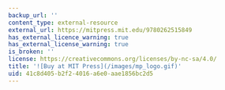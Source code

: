 ```yaml
---
backup_url: ''
content_type: external-resource
external_url: https://mitpress.mit.edu/9780262515849
has_external_licence_warning: true
has_external_license_warning: true
is_broken: ''
license: https://creativecommons.org/licenses/by-nc-sa/4.0/
title: '![Buy at MIT Press](/images/mp_logo.gif)'
uid: 41c8d405-b2f2-4016-a6e0-aae1856bc2d5
---
```

